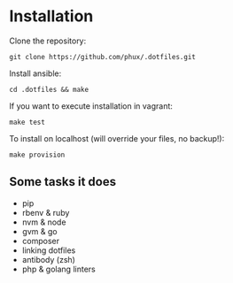 # Installation

Clone the repository:

    git clone https://github.com/phux/.dotfiles.git

Install ansible:

    cd .dotfiles && make

If you want to execute installation in vagrant:

    make test

To install on localhost (will override your files, no backup!):

    make provision

## Some tasks it does

- pip
- rbenv & ruby
- nvm & node
- gvm & go
- composer
- linking dotfiles
- antibody (zsh)
- php & golang linters
